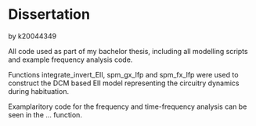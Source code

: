 # Dissertation
by k20044349

All code used as part of my bachelor thesis, including all modelling scripts and example frequency analysis code. 

Functions integrate_invert_EII, spm_gx_lfp and spm_fx_lfp were used to construct the DCM based EII model representing the circuitry dynamics during habituation. 

Examplaritory code for the frequency and time-frequency analysis can be seen in the ... function.
